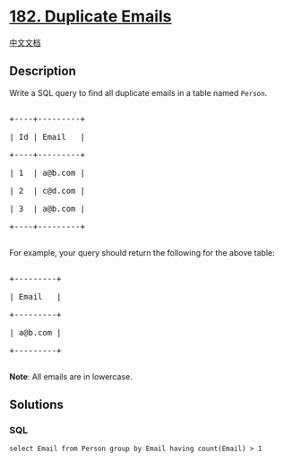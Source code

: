 # [182. Duplicate Emails](https://leetcode.com/problems/duplicate-emails)

[中文文档](/solution/0100-0199/0182.Duplicate%20Emails/README.md)

## Description

<p>Write a SQL query to find all duplicate emails in a table named <code>Person</code>.</p>

<pre>

+----+---------+

| Id | Email   |

+----+---------+

| 1  | a@b.com |

| 2  | c@d.com |

| 3  | a@b.com |

+----+---------+

</pre>

<p>For example, your query should return the following for the above table:</p>

<pre>

+---------+

| Email   |

+---------+

| a@b.com |

+---------+

</pre>

<p><strong>Note</strong>: All emails are in lowercase.</p>

## Solutions

<!-- tabs:start -->

### **SQL**

```
select Email from Person group by Email having count(Email) > 1
```

<!-- tabs:end -->
